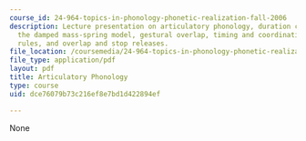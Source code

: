 ```yaml
---
course_id: 24-964-topics-in-phonology-phonetic-realization-fall-2006
description: Lecture presentation on articulatory phonology, duration compensation,
  the damped mass-spring model, gestural overlap, timing and coordination, phasing
  rules, and overlap and stop releases.
file_location: /coursemedia/24-964-topics-in-phonology-phonetic-realization-fall-2006/dce76079b73c216ef8e7bd1d422894ef_MIT24_964F06_lec07_artic_phon.pdf
file_type: application/pdf
layout: pdf
title: Articulatory Phonology
type: course
uid: dce76079b73c216ef8e7bd1d422894ef

---
```

None